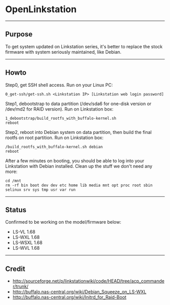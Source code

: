 OpenLinkstation
===============

----
Purpose
----

To get system updated on Linkstation series, it's better to replace the stock firmware with system seriously maintained, like Debian.


----
Howto
----

Step0, get SSH shell access. Run on your Linux PC:

	0_get-ssh/get-ssh.sh <Linkstation IP> [Linkstation web login password]

Step1, debootstrap to data partition (/dev/sda6 for one-disk version or /dev/md2 for RAID version). Run on Linkstation box:

	1_debootstrap/build_rootfs_with_buffalo-kernel.sh
	reboot

Step2, reboot into Debian system on data partition, then build the final rootfs on root partition. Run on Linkstation box:

	/build_rootfs_with_buffalo-kernel.sh debian
	reboot

After a few minutes on booting, you should be able to log into your Linkstation with Debian installed. Clean up the stuff we don't need any more:

	cd /mnt
	rm -rf bin boot dev dev etc home lib media mnt opt proc root sbin selinux srv sys tmp usr var run


----
Status
----

Confirmed to be working on the model/firmware below:

 - LS-VL 1.68
 - LS-WXL 1.68
 - LS-WSXL 1.68
 - LS-WVL 1.68


----
Credit
----

- http://sourceforge.net/p/linkstationwiki/code/HEAD/tree/acp_commander/trunk/
- http://buffalo.nas-central.org/wiki/Debian_Squeeze_on_LS-WXL
- http://buffalo.nas-central.org/wiki/Initrd_for_Raid-Boot
